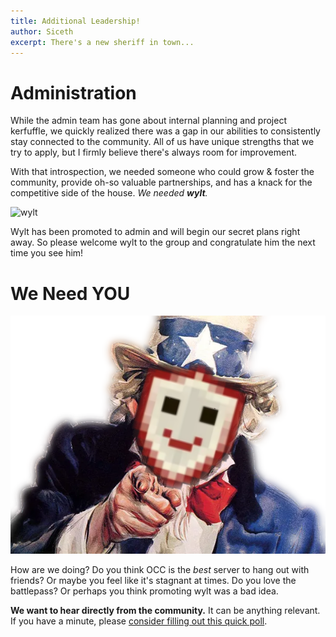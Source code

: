 ```yaml
---
title: Additional Leadership!
author: Siceth
excerpt: There's a new sheriff in town...
---
```


# Administration

While the admin team has gone about internal planning and project kerfuffle, we quickly realized there was a gap in our abilities to consistently stay connected to the community. All of us have unique strengths that we try to apply, but I firmly believe there's always room for improvement.

With that introspection, we needed someone who could grow & foster the community, provide oh-so valuable partnerships, and has a knack for the competitive side of the house. _We needed **wylt**._


![wylt](https://c.tenor.com/EPe_SK-nMJEAAAAC/wylt.gif)

Wylt has been promoted to admin and will begin our secret plans right away. So please welcome wylt to the group and congratulate him the next time you see him!


# We Need YOU

![We Need YOU](/img/blog/we_need_you.png)

How are we doing? Do you think OCC is the _best_ server to hang out with friends? Or maybe you feel like it's stagnant at times. Do you love the battlepass? Or perhaps you think promoting wylt was a bad idea.

**We want to hear directly from the community.** It can be anything relevant. If you have a minute, please [consider filling out this quick poll](https://forms.gle/sg7t4Y7ix5vcm5Ab9).
